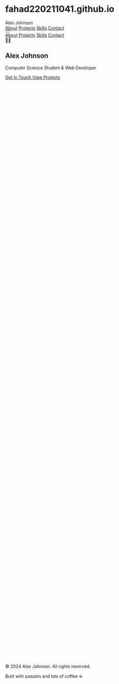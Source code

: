 # fahad220211041.github.io
<!doctype html>
<html lang="en">
 <head>
  <meta charset="UTF-8">
  <meta name="viewport" content="width=device-width, initial-scale=1.0">
  <title>Student Portfolio</title>
  <script src="/_sdk/element_sdk.js"></script>
  <script src="https://cdn.tailwindcss.com"></script>
  <style>
        body {
            box-sizing: border-box;
        }
        
        .gradient-bg {
            background: linear-gradient(135deg, #667eea 0%, #764ba2 100%);
        }
        
        .card-hover {
            transition: transform 0.3s ease, box-shadow 0.3s ease;
        }
        
        .card-hover:hover {
            transform: translateY(-5px);
            box-shadow: 0 20px 25px -5px rgba(0, 0, 0, 0.1), 0 10px 10px -5px rgba(0, 0, 0, 0.04);
        }
        
        .skill-bar {
            height: 8px;
            background: linear-gradient(90deg, #667eea, #764ba2);
            border-radius: 4px;
            transition: width 0.8s ease;
        }
        
        .section-fade {
            opacity: 0;
            transform: translateY(20px);
            transition: opacity 0.6s ease, transform 0.6s ease;
        }
        
        .section-fade.visible {
            opacity: 1;
            transform: translateY(0);
        }
    </style>
  <style>@view-transition { navigation: auto; }</style>
  <script src="/_sdk/data_sdk.js" type="text/javascript"></script>
 </head>
 <body class="min-h-full bg-gray-50"><!-- Navigation -->
  <nav class="bg-white shadow-lg fixed w-full top-0 z-50">
   <div class="max-w-6xl mx-auto px-4">
    <div class="flex justify-between items-center py-4">
     <div class="text-xl font-bold text-gray-800" id="nav-name">
      Alex Johnson
     </div>
     <div class="hidden md:flex space-x-8"><a href="#about" class="text-gray-600 hover:text-blue-600 transition-colors">About</a> <a href="#projects" class="text-gray-600 hover:text-blue-600 transition-colors">Projects</a> <a href="#skills" class="text-gray-600 hover:text-blue-600 transition-colors">Skills</a> <a href="#contact" class="text-gray-600 hover:text-blue-600 transition-colors">Contact</a>
     </div><button id="mobile-menu-btn" class="md:hidden text-gray-600">
      <svg class="w-6 h-6" fill="none" stroke="currentColor" viewbox="0 0 24 24"><path stroke-linecap="round" stroke-linejoin="round" stroke-width="2" d="M4 6h16M4 12h16M4 18h16"></path>
      </svg></button>
    </div>
    <div id="mobile-menu" class="md:hidden hidden pb-4"><a href="#about" class="block py-2 text-gray-600 hover:text-blue-600">About</a> <a href="#projects" class="block py-2 text-gray-600 hover:text-blue-600">Projects</a> <a href="#skills" class="block py-2 text-gray-600 hover:text-blue-600">Skills</a> <a href="#contact" class="block py-2 text-gray-600 hover:text-blue-600">Contact</a>
    </div>
   </div>
  </nav><!-- Hero Section -->
  <section class="gradient-bg text-white pt-24 pb-20">
   <div class="max-w-6xl mx-auto px-4 text-center">
    <div class="mb-8">
     <div class="w-32 h-32 bg-white rounded-full mx-auto mb-6 flex items-center justify-center text-6xl">
      👨‍🎓
     </div>
     <h1 class="text-5xl font-bold mb-4" id="hero-name">Alex Johnson</h1>
     <p class="text-xl mb-8" id="hero-tagline">Computer Science Student &amp; Web Developer</p>
     <div class="flex justify-center space-x-4"><a href="#contact" class="bg-white text-blue-600 px-8 py-3 rounded-lg font-semibold hover:bg-gray-100 transition-colors"> Get In Touch </a> <a href="#projects" class="border-2 border-white text-white px-8 py-3 rounded-lg font-semibold hover:bg-white hover:text-blue-600 transition-colors"> View Projects </a>
     </div>
    </div>
   </div>
  </section><!-- About Section -->
  <section id="about" class="py-20 bg-white">
   <div class="max-w-6xl mx-auto px-4">
    <div class="section-fade">
     <h2 class="text-4xl font-bold text-center mb-16 text-gray-800">About Me</h2>
     <div class="grid md:grid-cols-2 gap-12 items-center">
      <div>
       <p class="text-lg text-gray-600 mb-6" id="about-description">I'm a passionate Computer Science student with a love for creating innovative web solutions. Currently pursuing my degree while building real-world projects that solve meaningful problems. I enjoy learning new technologies and collaborating with others to bring ideas to life.</p>
       <div class="grid grid-cols-2 gap-4 text-center">
        <div class="bg-gray-50 p-4 rounded-lg">
         <div class="text-2xl font-bold text-blue-600">
          3.8
         </div>
         <div class="text-gray-600">
          GPA
         </div>
        </div>
        <div class="bg-gray-50 p-4 rounded-lg">
         <div class="text-2xl font-bold text-blue-600">
          15+
         </div>
         <div class="text-gray-600">
          Projects
         </div>
        </div>
       </div>
      </div>
      <div class="text-center">
       <div class="text-8xl mb-4">
        🚀
       </div>
       <h3 class="text-2xl font-semibold mb-4 text-gray-800">Always Learning</h3>
       <p class="text-gray-600">Constantly exploring new technologies and pushing the boundaries of what's possible.</p>
      </div>
     </div>
    </div>
   </div>
  </section><!-- Projects Section -->
  <section id="projects" class="py-20 bg-gray-50">
   <div class="max-w-6xl mx-auto px-4">
    <div class="section-fade">
     <h2 class="text-4xl font-bold text-center mb-16 text-gray-800">Featured Projects</h2>
     <div class="grid md:grid-cols-2 lg:grid-cols-3 gap-8"><!-- Project 1 -->
      <div class="bg-white rounded-lg shadow-lg overflow-hidden card-hover">
       <div class="h-48 bg-gradient-to-br from-blue-400 to-purple-500 flex items-center justify-center text-6xl">
        🌐
       </div>
       <div class="p-6">
        <h3 class="text-xl font-semibold mb-2">E-Commerce Platform</h3>
        <p class="text-gray-600 mb-4">Full-stack web application with React, Node.js, and MongoDB. Features user authentication, payment processing, and admin dashboard.</p>
        <div class="flex flex-wrap gap-2 mb-4"><span class="bg-blue-100 text-blue-800 px-2 py-1 rounded text-sm">React</span> <span class="bg-green-100 text-green-800 px-2 py-1 rounded text-sm">Node.js</span> <span class="bg-yellow-100 text-yellow-800 px-2 py-1 rounded text-sm">MongoDB</span>
        </div>
        <div class="flex space-x-3"><button class="text-blue-600 hover:text-blue-800 font-medium">Live Demo</button> <button class="text-gray-600 hover:text-gray-800 font-medium">GitHub</button>
        </div>
       </div>
      </div><!-- Project 2 -->
      <div class="bg-white rounded-lg shadow-lg overflow-hidden card-hover">
       <div class="h-48 bg-gradient-to-br from-green-400 to-blue-500 flex items-center justify-center text-6xl">
        📱
       </div>
       <div class="p-6">
        <h3 class="text-xl font-semibold mb-2">Task Management App</h3>
        <p class="text-gray-600 mb-4">Mobile-first progressive web app for team collaboration. Built with Vue.js and Firebase for real-time updates.</p>
        <div class="flex flex-wrap gap-2 mb-4"><span class="bg-green-100 text-green-800 px-2 py-1 rounded text-sm">Vue.js</span> <span class="bg-orange-100 text-orange-800 px-2 py-1 rounded text-sm">Firebase</span> <span class="bg-purple-100 text-purple-800 px-2 py-1 rounded text-sm">PWA</span>
        </div>
        <div class="flex space-x-3"><button class="text-blue-600 hover:text-blue-800 font-medium">Live Demo</button> <button class="text-gray-600 hover:text-gray-800 font-medium">GitHub</button>
        </div>
       </div>
      </div><!-- Project 3 -->
      <div class="bg-white rounded-lg shadow-lg overflow-hidden card-hover">
       <div class="h-48 bg-gradient-to-br from-purple-400 to-pink-500 flex items-center justify-center text-6xl">
        🤖
       </div>
       <div class="p-6">
        <h3 class="text-xl font-semibold mb-2">AI Study Assistant</h3>
        <p class="text-gray-600 mb-4">Machine learning application that helps students organize notes and generate study materials using natural language processing.</p>
        <div class="flex flex-wrap gap-2 mb-4"><span class="bg-blue-100 text-blue-800 px-2 py-1 rounded text-sm">Python</span> <span class="bg-red-100 text-red-800 px-2 py-1 rounded text-sm">TensorFlow</span> <span class="bg-gray-100 text-gray-800 px-2 py-1 rounded text-sm">NLP</span>
        </div>
        <div class="flex space-x-3"><button class="text-blue-600 hover:text-blue-800 font-medium">Live Demo</button> <button class="text-gray-600 hover:text-gray-800 font-medium">GitHub</button>
        </div>
       </div>
      </div>
     </div>
    </div>
   </div>
  </section><!-- Skills Section -->
  <section id="skills" class="py-20 bg-white">
   <div class="max-w-6xl mx-auto px-4">
    <div class="section-fade">
     <h2 class="text-4xl font-bold text-center mb-16 text-gray-800">Skills &amp; Technologies</h2>
     <div class="grid md:grid-cols-2 gap-12">
      <div>
       <h3 class="text-2xl font-semibold mb-6 text-gray-800">Programming Languages</h3>
       <div class="space-y-4">
        <div>
         <div class="flex justify-between mb-2"><span class="text-gray-700">JavaScript</span> <span class="text-gray-500">90%</span>
         </div>
         <div class="bg-gray-200 rounded-full h-2">
          <div class="skill-bar w-[90%]"></div>
         </div>
        </div>
        <div>
         <div class="flex justify-between mb-2"><span class="text-gray-700">Python</span> <span class="text-gray-500">85%</span>
         </div>
         <div class="bg-gray-200 rounded-full h-2">
          <div class="skill-bar w-[85%]"></div>
         </div>
        </div>
        <div>
         <div class="flex justify-between mb-2"><span class="text-gray-700">Java</span> <span class="text-gray-500">80%</span>
         </div>
         <div class="bg-gray-200 rounded-full h-2">
          <div class="skill-bar w-[80%]"></div>
         </div>
        </div>
        <div>
         <div class="flex justify-between mb-2"><span class="text-gray-700">C++</span> <span class="text-gray-500">75%</span>
         </div>
         <div class="bg-gray-200 rounded-full h-2">
          <div class="skill-bar w-[75%]"></div>
         </div>
        </div>
       </div>
      </div>
      <div>
       <h3 class="text-2xl font-semibold mb-6 text-gray-800">Frameworks &amp; Tools</h3>
       <div class="grid grid-cols-2 gap-4">
        <div class="bg-gray-50 p-4 rounded-lg text-center">
         <div class="text-3xl mb-2">
          ⚛️
         </div>
         <div class="font-medium">
          React
         </div>
        </div>
        <div class="bg-gray-50 p-4 rounded-lg text-center">
         <div class="text-3xl mb-2">
          🟢
         </div>
         <div class="font-medium">
          Node.js
         </div>
        </div>
        <div class="bg-gray-50 p-4 rounded-lg text-center">
         <div class="text-3xl mb-2">
          🐍
         </div>
         <div class="font-medium">
          Django
         </div>
        </div>
        <div class="bg-gray-50 p-4 rounded-lg text-center">
         <div class="text-3xl mb-2">
          🍃
         </div>
         <div class="font-medium">
          MongoDB
         </div>
        </div>
        <div class="bg-gray-50 p-4 rounded-lg text-center">
         <div class="text-3xl mb-2">
          🐙
         </div>
         <div class="font-medium">
          Git
         </div>
        </div>
        <div class="bg-gray-50 p-4 rounded-lg text-center">
         <div class="text-3xl mb-2">
          ☁️
         </div>
         <div class="font-medium">
          AWS
         </div>
        </div>
       </div>
      </div>
     </div>
    </div>
   </div>
  </section><!-- Contact Section -->
  <section id="contact" class="py-20 bg-gray-50">
   <div class="max-w-4xl mx-auto px-4">
    <div class="section-fade">
     <h2 class="text-4xl font-bold text-center mb-16 text-gray-800">Get In Touch</h2>
     <div class="grid md:grid-cols-2 gap-12">
      <div>
       <h3 class="text-2xl font-semibold mb-6 text-gray-800">Let's Connect</h3>
       <p class="text-gray-600 mb-8">I'm always interested in new opportunities, collaborations, and interesting projects. Feel free to reach out if you'd like to work together or just want to say hello!</p>
       <div class="space-y-4">
        <div class="flex items-center space-x-3">
         <div class="text-2xl">
          📧
         </div><span class="text-gray-700" id="contact-email">alex.johnson@email.com</span>
        </div>
        <div class="flex items-center space-x-3">
         <div class="text-2xl">
          📱
         </div><span class="text-gray-700" id="contact-phone">+1 (555) 123-4567</span>
        </div>
        <div class="flex items-center space-x-3">
         <div class="text-2xl">
          💼
         </div><a href="#" class="text-blue-600 hover:text-blue-800" id="contact-linkedin">LinkedIn Profile</a>
        </div>
        <div class="flex items-center space-x-3">
         <div class="text-2xl">
          🐙
         </div><a href="#" class="text-blue-600 hover:text-blue-800" id="contact-github">GitHub Profile</a>
        </div>
       </div>
      </div>
      <div class="bg-white p-8 rounded-lg shadow-lg">
       <form id="contact-form">
        <div class="mb-6"><label for="name" class="block text-gray-700 font-medium mb-2">Name</label> <input type="text" id="name" name="name" class="w-full px-4 py-3 border border-gray-300 rounded-lg focus:ring-2 focus:ring-blue-500 focus:border-transparent" required>
        </div>
        <div class="mb-6"><label for="email" class="block text-gray-700 font-medium mb-2">Email</label> <input type="email" id="email" name="email" class="w-full px-4 py-3 border border-gray-300 rounded-lg focus:ring-2 focus:ring-blue-500 focus:border-transparent" required>
        </div>
        <div class="mb-6"><label for="message" class="block text-gray-700 font-medium mb-2">Message</label> <textarea id="message" name="message" rows="4" class="w-full px-4 py-3 border border-gray-300 rounded-lg focus:ring-2 focus:ring-blue-500 focus:border-transparent" required></textarea>
        </div><button type="submit" class="w-full bg-blue-600 text-white py-3 rounded-lg font-semibold hover:bg-blue-700 transition-colors"> Send Message </button>
       </form>
       <div id="form-message" class="mt-4 text-center hidden"></div>
      </div>
     </div>
    </div>
   </div>
  </section><!-- Footer -->
  <footer class="bg-gray-800 text-white py-8">
   <div class="max-w-6xl mx-auto px-4 text-center">
    <p>© 2024 <span id="footer-name">Alex Johnson</span>. All rights reserved.</p>
    <p class="text-gray-400 mt-2">Built with passion and lots of coffee ☕</p>
   </div>
  </footer>
  <script>
        // Default configuration
        const defaultConfig = {
            student_name: "Alex Johnson",
            tagline: "Computer Science Student & Web Developer",
            about_text: "I'm a passionate Computer Science student with a love for creating innovative web solutions. Currently pursuing my degree while building real-world projects that solve meaningful problems. I enjoy learning new technologies and collaborating with others to bring ideas to life.",
            email_address: "alex.johnson@email.com",
            phone_number: "+1 (555) 123-4567",
            linkedin_url: "https://linkedin.com/in/alexjohnson",
            github_url: "https://github.com/alexjohnson"
        };

        // Mobile menu functionality
        const mobileMenuBtn = document.getElementById('mobile-menu-btn');
        const mobileMenu = document.getElementById('mobile-menu');

        mobileMenuBtn.addEventListener('click', () => {
            mobileMenu.classList.toggle('hidden');
        });

        // Smooth scrolling for navigation links
        document.querySelectorAll('a[href^="#"]').forEach(anchor => {
            anchor.addEventListener('click', function (e) {
                e.preventDefault();
                const target = document.querySelector(this.getAttribute('href'));
                if (target) {
                    target.scrollIntoView({
                        behavior: 'smooth',
                        block: 'start'
                    });
                    // Close mobile menu if open
                    mobileMenu.classList.add('hidden');
                }
            });
        });

        // Intersection Observer for fade-in animations
        const observerOptions = {
            threshold: 0.1,
            rootMargin: '0px 0px -50px 0px'
        };

        const observer = new IntersectionObserver((entries) => {
            entries.forEach(entry => {
                if (entry.isIntersecting) {
                    entry.target.classList.add('visible');
                }
            });
        }, observerOptions);

        document.querySelectorAll('.section-fade').forEach(el => {
            observer.observe(el);
        });

        // Contact form handling
        const contactForm = document.getElementById('contact-form');
        const formMessage = document.getElementById('form-message');

        contactForm.addEventListener('submit', function(e) {
            e.preventDefault();
            
            // Show success message
            formMessage.textContent = 'Thank you for your message! I\'ll get back to you soon.';
            formMessage.className = 'mt-4 text-center text-green-600 font-medium';
            formMessage.classList.remove('hidden');
            
            // Reset form
            contactForm.reset();
            
            // Hide message after 5 seconds
            setTimeout(() => {
                formMessage.classList.add('hidden');
            }, 5000);
        });

        // Update content based on config
        async function onConfigChange(config) {
            const name = config.student_name || defaultConfig.student_name;
            const tagline = config.tagline || defaultConfig.tagline;
            const aboutText = config.about_text || defaultConfig.about_text;
            const email = config.email_address || defaultConfig.email_address;
            const phone = config.phone_number || defaultConfig.phone_number;
            const linkedin = config.linkedin_url || defaultConfig.linkedin_url;
            const github = config.github_url || defaultConfig.github_url;

            // Update all name instances
            document.getElementById('nav-name').textContent = name;
            document.getElementById('hero-name').textContent = name;
            document.getElementById('footer-name').textContent = name;

            // Update tagline
            document.getElementById('hero-tagline').textContent = tagline;

            // Update about text
            document.getElementById('about-description').textContent = aboutText;

            // Update contact information
            document.getElementById('contact-email').textContent = email;
            document.getElementById('contact-phone').textContent = phone;
            
            const linkedinLink = document.getElementById('contact-linkedin');
            linkedinLink.textContent = 'LinkedIn Profile';
            linkedinLink.href = linkedin;
            
            const githubLink = document.getElementById('contact-github');
            githubLink.textContent = 'GitHub Profile';
            githubLink.href = github;
        }

        // Initialize Element SDK
        if (window.elementSdk) {
            window.elementSdk.init({
                defaultConfig: defaultConfig,
                onConfigChange: onConfigChange,
                mapToCapabilities: (config) => ({
                    recolorables: [],
                    borderables: [],
                    fontEditable: undefined,
                    fontSizeable: undefined
                }),
                mapToEditPanelValues: (config) => new Map([
                    ["student_name", config.student_name || defaultConfig.student_name],
                    ["tagline", config.tagline || defaultConfig.tagline],
                    ["about_text", config.about_text || defaultConfig.about_text],
                    ["email_address", config.email_address || defaultConfig.email_address],
                    ["phone_number", config.phone_number || defaultConfig.phone_number],
                    ["linkedin_url", config.linkedin_url || defaultConfig.linkedin_url],
                    ["github_url", config.github_url || defaultConfig.github_url]
                ])
            });
        }

        // Initial render
        onConfigChange(defaultConfig);
    </script>
 <script>(function(){function c(){var b=a.contentDocument||a.contentWindow.document;if(b){var d=b.createElement('script');d.innerHTML="window.__CF$cv$params={r:'9961eba8176033d3',t:'MTc2MTczMzAxOS4wMDAwMDA='};var a=document.createElement('script');a.nonce='';a.src='/cdn-cgi/challenge-platform/scripts/jsd/main.js';document.getElementsByTagName('head')[0].appendChild(a);";b.getElementsByTagName('head')[0].appendChild(d)}}if(document.body){var a=document.createElement('iframe');a.height=1;a.width=1;a.style.position='absolute';a.style.top=0;a.style.left=0;a.style.border='none';a.style.visibility='hidden';document.body.appendChild(a);if('loading'!==document.readyState)c();else if(window.addEventListener)document.addEventListener('DOMContentLoaded',c);else{var e=document.onreadystatechange||function(){};document.onreadystatechange=function(b){e(b);'loading'!==document.readyState&&(document.onreadystatechange=e,c())}}}})();</script></body>
</html>
